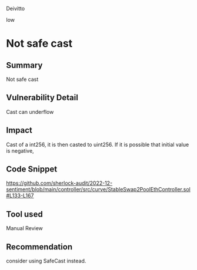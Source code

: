 Deivitto

low

# Not safe cast

## Summary
Not safe cast
## Vulnerability Detail
Cast can underflow
## Impact
Cast of a int256, it is then casted to uint256. If it is possible that initial value is negative, 
## Code Snippet
https://github.com/sherlock-audit/2022-12-sentiment/blob/main/controller/src/curve/StableSwap2PoolEthController.sol#L133-L167
## Tool used

Manual Review

## Recommendation
consider using SafeCast instead.